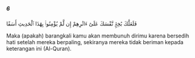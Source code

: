 ##### 6

<span class="ayah">فَلَعَلَّكَ بَٰخِعٌۭ نَّفْسَكَ عَلَىٰٓ ءَاثَٰرِهِمْ إِن لَّمْ يُؤْمِنُوا۟ بِهَٰذَا ٱلْحَدِيثِ أَسَفًا</span>

<span class="ayah_translation">Maka (apakah) barangkali kamu akan membunuh dirimu karena bersedih hati setelah mereka berpaling, sekiranya mereka tidak beriman kepada keterangan ini (Al-Quran).</span>
